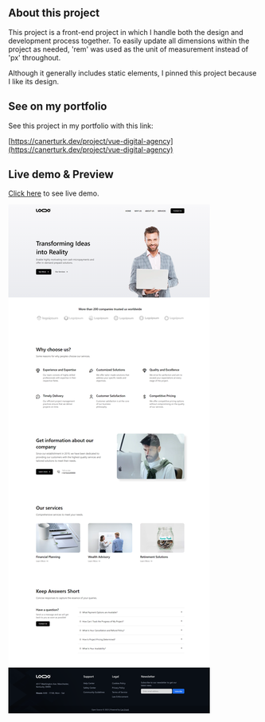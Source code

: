 ## About this project

This project is a front-end project in which I handle both the design and development process together. To easily update all dimensions within the project as needed, 'rem' was used as the unit of measurement instead of 'px' throughout.

Although it generally includes static elements, I pinned this project because I like its design.

## See on my portfolio

See this project in my portfolio with this link:

[https://canerturk.dev/project/vue-digital-agency](https://canerturk.dev/project/vue-digital-agency)

## Live demo & Preview

[Click here](https://vue-digital-agency.vercel.app/) to see live demo.

![Project Preview](public/project-preview.png)
